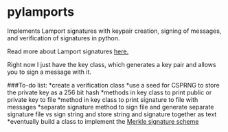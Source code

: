 # pylamports
Implements Lamport signatures with keypair creation, signing of messages, and verification of signatures in python.

Read more about Lamport signatures [here.](https://en.wikipedia.org/wiki/Lamport_signature)

Right now I just have the key class, which generates a key pair and allows you to sign a message with it.

###To-do list:
*create a verification class
*use a seed for CSPRNG to store the private key as a 256 bit hash
*methods in key class to print public or private key to file
*method in key class to print signature to file with messages
*separate signature method to sign file and generate separate signature file vs sign string and store string and signature together as text
*eventually build a class to implement the [Merkle signature scheme](https://en.wikipedia.org/wiki/Merkle_signature_scheme)
